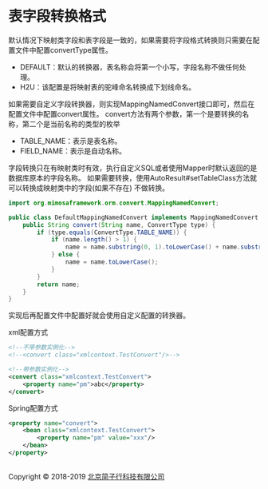 # 表字段转换格式

默认情况下映射类字段和表字段是一致的，如果需要将字段格式转换则只需要在配置文件中配置convertType属性。

* DEFAULT：默认的转换器，表名称会将第一个小写，字段名称不做任何处理。
* H2U：该配置是将映射表的驼峰命名转换成下划线命名。

如果需要自定义字段转换器，则实现MappingNamedConvert接口即可，然后在配置文件中配置convert属性。
convert方法有两个参数，第一个是要转换的名称，第二个是当前名称的类型的枚举

* TABLE_NAME：表示是表名称。
* FIELD_NAME：表示是自动名称。

字段转换只在有映射类时有效，执行自定义SQL或者使用Mapper时默认返回的是数据库原本的字段名称。
如果需要转换，使用AutoResult#setTableClass方法就可以转换成映射类中的字段(如果不存在)
不做转换。

```java
import org.mimosaframework.orm.convert.MappingNamedConvert;

public class DefaultMappingNamedConvert implements MappingNamedConvert {
    public String convert(String name, ConvertType type) {
        if (type.equals(ConvertType.TABLE_NAME)) {
            if (name.length() > 1) {
                name = name.substring(0, 1).toLowerCase() + name.substring(1);
            } else {
                name = name.toLowerCase();
            }
        }
        return name;
    }
}
```

实现后再配置文件中配置好就会使用自定义配置的转换器。

xml配置方式
```xml
<!--不带参数实例化-->
<!--<convert class="xmlcontext.TestConvert"/>-->

<!--带参数实例化-->
<convert class="xmlcontext.TestConvert">
    <property name="pm">abc</property>
</convert>
```


Spring配置方式

```xml
<property name="convert">
    <bean class="xmlcontext.TestConvert">
        <property name="pm" value="xxx"/>
    </bean>
</property>
```

## 
Copyright © 2018-2019 [北京简子行科技有限公司](https://www.jianzixing.com.cn)
